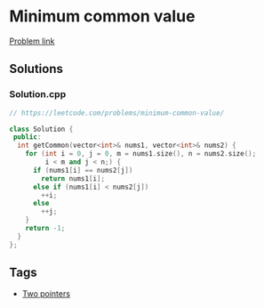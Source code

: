 # Minimum common value

[Problem link](https://leetcode.com/problems/minimum-common-value/)

## Solutions


### Solution.cpp
```cpp
// https://leetcode.com/problems/minimum-common-value/

class Solution {
 public:
  int getCommon(vector<int>& nums1, vector<int>& nums2) {
    for (int i = 0, j = 0, m = nums1.size(), n = nums2.size();
         i < m and j < n;) {
      if (nums1[i] == nums2[j])
        return nums1[i];
      else if (nums1[i] < nums2[j])
        ++i;
      else
        ++j;
    }
    return -1;
  }
};
```
## Tags

* [Two pointers](/README.md#Two_pointers)
